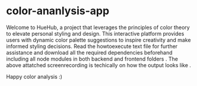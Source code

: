# color-ananlysis-app
Welcome to HueHub, a project that leverages the principles of color theory to elevate personal styling and design. This interactive platform provides users with dynamic color palette suggestions to inspire creativity and make informed styling decisions. 
Read the howtoexecute text file for further assistance and download all the required dependencies beforehand including all node modules in both backend and frontend folders . 
The above attatched screenrecording is techically on how the output looks like .

Happy color analysis :)
